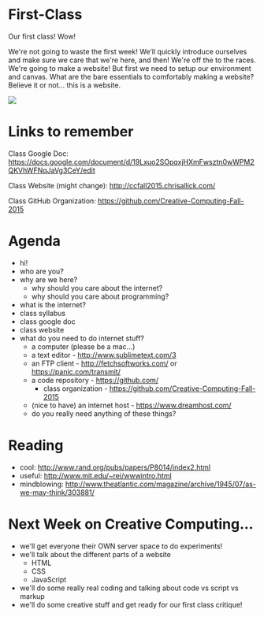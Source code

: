 # First-Class

Our first class! Wow!

We're not going to waste the first week! We'll quickly introduce ourselves and make sure we care that we're here, and then! We're off the to the races. We're going to make a website! But first we need to setup our environment and canvas. What are the bare essentials to comfortably making a website? Believe it or not... this is a website.

![](https://s-media-cache-ak0.pinimg.com/originals/b2/8a/3a/b28a3a52ee99399a5389e758f7de87b6.gif)

# Links to remember

Class Google Doc:
https://docs.google.com/document/d/19Lxuo2SOpqxjHXmFwsztn0wWPM2QKVhWFNqJaVg3CeY/edit

Class Website (might change):
http://ccfall2015.chrisallick.com/

Class GitHub Organization:
https://github.com/Creative-Computing-Fall-2015

# Agenda

- hi!
- who are you?
- why are we here?
  - why should you care about the internet?
  - why should you care about programming?
- what is the internet?
- class syllabus
- class google doc
- class website
- what do you need to do internet stuff?
  - a computer (please be a mac...)
  - a text editor - http://www.sublimetext.com/3
  - an FTP client - http://fetchsoftworks.com/ or https://panic.com/transmit/
  - a code repository - https://github.com/
    - class organization - https://github.com/Creative-Computing-Fall-2015
  - (nice to have) an internet host - https://www.dreamhost.com/
  - do you really need anything of these things?
  
# Reading

- cool: http://www.rand.org/pubs/papers/P8014/index2.html
- useful: http://www.mit.edu/~rei/wwwintro.html
- mindblowing: http://www.theatlantic.com/magazine/archive/1945/07/as-we-may-think/303881/

# Next Week on Creative Computing...

- we'll get everyone their OWN server space to do experiments!
- we'll talk about the different parts of a website
  - HTML
  - CSS
  - JavaScript
- we'll do some really real coding and talking about code vs script vs markup
- we'll do some creative stuff and get ready for our first class critique!
